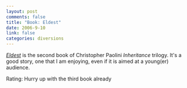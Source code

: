 ```yaml
--- 
layout: post
comments: false
title: "Book: Eldest"
date: 2006-9-10
link: false
categories: diversions
---
```

<i><a href="http://www.amazon.com/Eldest-Inheritance-Book-Christopher-Paolini/dp/037582670X/sr=8-1/qid=1157976987/ref=pd_bbs_1/103-0105091-9313444?ie=UTF8&s=books" title="Eldest">Eldest</a></i> is the second book of Christopher Paolini <i>Inheritance</i> trilogy. It's a good story, one that I am enjoying, even if it is aimed at a young(er) audience.

Rating: Hurry up with the third book already
